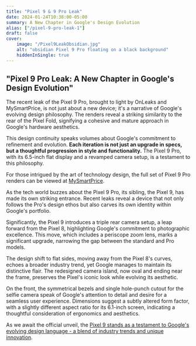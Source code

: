 ```yaml
---
title: "Pixel 9 & 9 Pro Leak"
date: 2024-01-24T10:38:00-05:00
summary: A New Chapter in Google's Design Evolution
alias: ["/pixel-9-pro-leak-1"]
draft: false
cover:
    image: "/Pixel9LeakObsidian.jpg"
    alt: "obsidian Pixel 9 Pro floating on a black background"
    hiddenInSingle: true
---
```


## "Pixel 9 Pro Leak: A New Chapter in Google's Design Evolution"

The recent leak of the Pixel 9 Pro, brought to light by OnLeaks and MySmartPrice, is not just about a new device; it's a narrative of Google's evolving design philosophy. The renders reveal a striking similarity to the rear of the Pixel Fold, signifying a cohesive and mature approach in Google's hardware aesthetics.

This design continuity speaks volumes about Google's commitment to refinement and evolution. **Each iteration is not just an upgrade in specs, but a thoughtful progression in style and functionality.** The Pixel 9 Pro, with its 6.5-inch flat display and a revamped camera setup, is a testament to this philosophy.

For those intrigued by the art of technology design, the full set of Pixel 9 Pro renders can be viewed at [MySmartPrice](https://www.mysmartprice.com/gear/pixel-9-pro-5k-renders-360-degree-video-exclusive/).

As the tech world buzzes about the Pixel 9 Pro, its sibling, the Pixel 9, has made its own striking entrance. Recent leaks reveal a device that not only follows the Pro's design ethos but also carves its own identity within Google's portfolio.

Significantly, the Pixel 9 introduces a triple rear camera setup, a leap forward from the Pixel 8, highlighting Google's commitment to photographic excellence. This move, which includes a periscope zoom lens, marks a significant upgrade, narrowing the gap between the standard and Pro models.

The design shift to flat sides, moving away from the Pixel 8's curves, echoes a broader industry trend, yet Google manages to maintain its distinctive flair. The redesigned camera island, now oval and ending near the frame, preserves the Pixel's iconic look while evolving its aesthetic.

On the front, the symmetrical bezels and single hole-punch cutout for the selfie camera speak of Google's attention to detail and desire for a seamless user experience. Dimensions suggest a subtly altered form factor, with a slightly different aspect ratio for its 6.1-inch screen, indicating a thoughtful consideration of ergonomics and aesthetics.

As we await the official unveil, the [Pixel 9 stands as a testament to Google's evolving design language - a blend of industry trends and unique innovation](https://9to5mac.com/2024/01/24/pixel-9-pro-design-vs-iphone-15/). 